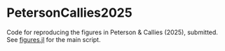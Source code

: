 # PetersonCallies2025

Code for reproducing the figures in Peterson &amp; Callies (2025), submitted.
See [figures.jl](figures/figures.jl) for the main script.
